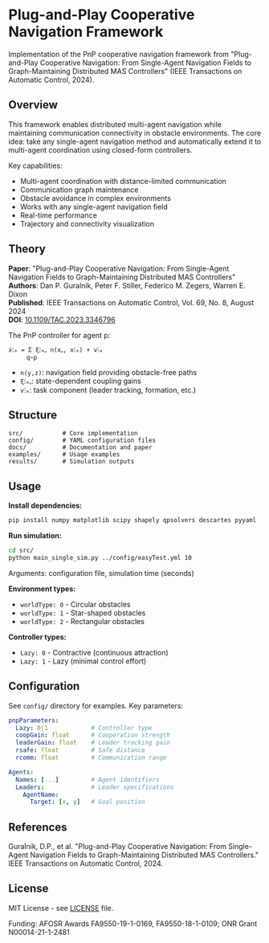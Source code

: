 # Plug-and-Play Cooperative Navigation Framework

Implementation of the PnP cooperative navigation framework from "Plug-and-Play Cooperative Navigation: From Single-Agent Navigation Fields to Graph-Maintaining Distributed MAS Controllers" (IEEE Transactions on Automatic Control, 2024).

## Overview

This framework enables distributed multi-agent navigation while maintaining communication connectivity in obstacle environments. The core idea: take any single-agent navigation method and automatically extend it to multi-agent coordination using closed-form controllers.

Key capabilities:
- Multi-agent coordination with distance-limited communication
- Communication graph maintenance
- Obstacle avoidance in complex environments
- Works with any single-agent navigation field
- Real-time performance
- Trajectory and connectivity visualization

## Theory

**Paper**: "Plug-and-Play Cooperative Navigation: From Single-Agent Navigation Fields to Graph-Maintaining Distributed MAS Controllers"  
**Authors**: Dan P. Guralnik, Peter F. Stiller, Federico M. Zegers, Warren E. Dixon  
**Published**: IEEE Transactions on Automatic Control, Vol. 69, No. 8, August 2024  
**DOI**: [10.1109/TAC.2023.3346796](https://doi.org/10.1109/TAC.2023.3346796)

The PnP controller for agent p:
```
ẋⵗₘ = Σ ξⵗₘᵩ n(xᵩ, xⵗₘ) + vⵗₘ
     q~p
```

- `n(y,z)`: navigation field providing obstacle-free paths
- `ξⵗₘᵩ`: state-dependent coupling gains
- `vⵗₘ`: task component (leader tracking, formation, etc.)

## Structure

```
src/           # Core implementation
config/        # YAML configuration files  
docs/          # Documentation and paper
examples/      # Usage examples
results/       # Simulation outputs
```

## Usage

**Install dependencies:**
```bash
pip install numpy matplotlib scipy shapely qpsolvers descartes pyyaml
```

**Run simulation:**
```bash
cd src/
python main_single_sim.py ../config/easyTest.yml 10
```
Arguments: configuration file, simulation time (seconds)

**Environment types:**
- `worldType: 0` - Circular obstacles
- `worldType: 1` - Star-shaped obstacles  
- `worldType: 2` - Rectangular obstacles

**Controller types:**
- `Lazy: 0` - Contractive (continuous attraction)
- `Lazy: 1` - Lazy (minimal control effort)

## Configuration

See `config/` directory for examples. Key parameters:

```yaml
pnpParameters:
  Lazy: 0|1            # Controller type
  coopGain: float      # Cooperation strength  
  leaderGain: float    # Leader tracking gain
  rsafe: float         # Safe distance
  rcomm: float         # Communication range

Agents:
  Names: [...]         # Agent identifiers
  Leaders:             # Leader specifications
    AgentName:
      Target: [x, y]   # Goal position
```


## References

Guralnik, D.P., et al. "Plug-and-Play Cooperative Navigation: From Single-Agent Navigation Fields to Graph-Maintaining Distributed MAS Controllers." IEEE Transactions on Automatic Control, 2024.

## License

MIT License - see [LICENSE](LICENSE) file.

Funding: AFOSR Awards FA9550-19-1-0169, FA9550-18-1-0109; ONR Grant N00014-21-1-2481
